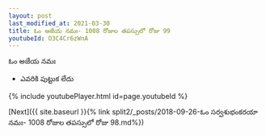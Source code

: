 ```yaml
---
layout: post
last_modified_at: 2021-03-30
title: ఓం అజేయ నమః- 1008 రోజుల తపస్సులో రోజు 99
youtubeId: O3C4Cr6zWnA
---
```

 
 
 ఓం అజేయ నమః  
 
 -  ఎవరికి పుట్టుక లేదు 
 
  
 
  
 
 
 
 
 
 


{% include youtubePlayer.html id=page.youtubeId %}
 
[Next]({{ site.baseurl }}{% link  split2/_posts/2018-09-26-ఓం సర్వశుభంకరయా నమః- 1008 రోజుల తపస్సులో రోజు 98.md%})
 

